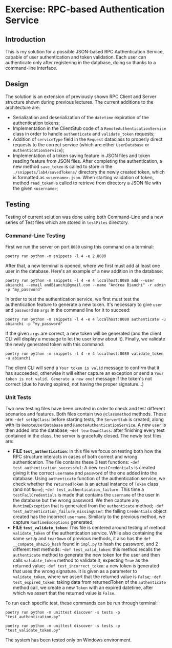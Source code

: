 # Exercise: RPC-based Authentication Service

## Introduction
This is my solution for a possible JSON-based RPC Authentication Service, capable of user authentication and token validation. 
Each user can authenticate only after registering in the database, doing so thanks to a command-line interface. 

## Design
The solution is an extension of previously shown RPC Client and Server structure shown during previous lectures.
The current additions to the architecture are:
- Serialization and deserialization of the `datetime` expiration of the authentication tokens;
- Implementation in the ClientStub code of a `RemoteAuthenticationService` class in order to handle `authenticate` and `validate_token` requests;
- Addition of `serviceType` field in the `Request` dataclass to properly direct requests to the correct service (which are either `UserDatabase` or `AuthenticationService`);
- Implementation of a token saving feature in JSON files and token reading feature from JSON files. After completing the authentication, a new method `save_token` is called to store in the `./snippets/lab4/savedTokens/` directory the newly created token, which is formatted as `<username>.json`. When starting validation of token, method `read_token` is called to retrieve from directory a JSON file with the given `<username>`;

## Testing
Testing of current solution was done using both Command-Line and a new series of Test files which are stored in `testFiles` directory.

### Command-Line Testing
First we run the server on port `8080` using this command on a terminal:
```
poetry run python -m snippets -l 4 -e 2 8080
```

After that, a new terminal is opened, where we first must add at least one user in the database. Here's an example of a new addition in the database:
```
poetry run python -m snippets -l 4 -e 4 localhost:8080 add --user abianchi --email andBianchi@gmail.com --name "Andrea Bianchi" -r admin -p "my_password"
```


In order to test the authentication service, we first must test the authentication feature to generate a new token. It's necessary to give `user` and `password` as `args` in the command line for it to succeed:
```
poetry run python -m snippets -l 4 -e 4 localhost:8080 authenticate -u abianchi -p "my_password"
```

If the given `args` are correct, a new token will be generated (and the client CLI will display a message to let the user know about it). Finally, we validate the newly generated token with this command:
```
poetry run python -m snippets -l 4 -e 4 localhost:8080 validate_token -u abianchi
```

The client CLI will send a `Your token is valid` message to confirm that it has succeeded, otherwise it will either capture an exception or send a `Your token is not valid. Generate a new one!` message if the token's not correct (due to having expired, not having the proper signature...)

### Unit Tests
Two new testing files have been created in order to check and test different scenarios and features.
Both files contain two `@classmethod` methods. These are:
-`def setUpClass`: before starting tests, the `ServerStub` is created, along with its `RemoteUserDatabase` and `RemoteAuthenticationService`. A new `user` is then added into the database;
-`def tearDownClass`: after finishing every test contained in the class, the server is gracefully closed.
The newly test files are:
- **FILE `test_authentication`**: In this file we focus on testing both how the RPC structure interacts in cases of both correct and wrong authentication. The file contains these 3 test functions:
    -`def test_authentication_successful`: A new `testCredentials` is created giving it the correct `username` and `password` of the one added into the database. Using `authenticate` function of the authentication service, we check whether the `returnedToken` is an actual instance of `Token` class (and not `None`);
    -`def test_authentication_failure`: This time a `testFailCredentials` is made that contains the `username` of the user in the database but the wrong password. We then capture any `RuntimeException` that is generated from the `authenticate` method;
    -`def test_authentication_failure_missingUser`: the failing `Credentials` object created has the incorrect `username`. Similarly to the previous method, we capture `RunTimeExceptions` generated;
- **FILE `test_validate_token`**: This file is centered around testing of method `validate_token` of the authentication service. While also containing the same `setUp` and `tearDown` of previous methods, it also has the `def __compute_sha256_hash` found in `impl.py` to hash the password, and 2 different test methods:
    -`def test_valid_token`: this method recalls the `authenticate` method to generate the new token for the user and then calls `validate_token` method to validate it, expecting `True` as the returned value;
    -`def test_incorrect_token`: a new token is generated that uses the wrong signature. It is given as a parameter to `validate_token`, where we assert that the returned value is `False`;
    -`def test_expired_token`: taking data from returnedToken of the `authenticate` method call, we create a new `Token` with an expired datetime, after which we assert that the returned value is `False`.

To run each specific test, these commands can be run through terminal:

```
poetry run python -m unittest discover -s tests -p "test_authentication.py"

poetry run python -m unittest discover -s tests -p "test_validate_token.py"
```

The system has been tested only on Windows environment.